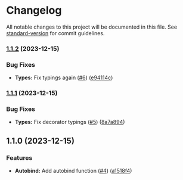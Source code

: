 # Changelog

All notable changes to this project will be documented in this file. See [standard-version](https://github.com/conventional-changelog/standard-version) for commit guidelines.

### [1.1.2](https://github.com/nfqde/nfq-npm-modules-template/compare/v1.1.1...v1.1.2) (2023-12-15)


### Bug Fixes

* **Types:** Fix typings again ([#6](https://github.com/nfqde/nfq-npm-modules-template/issues/6)) ([e94114c](https://github.com/nfqde/nfq-npm-modules-template/commit/e94114c6e83c0ddd98498e07266ecf48041a4032))

### [1.1.1](https://github.com/nfqde/nfq-npm-modules-template/compare/v1.1.0...v1.1.1) (2023-12-15)


### Bug Fixes

* **Types:** Fix decorator typings ([#5](https://github.com/nfqde/nfq-npm-modules-template/issues/5)) ([8a7a894](https://github.com/nfqde/nfq-npm-modules-template/commit/8a7a894fb5f96a26cf75578fadf9c75dbab91bad))

## 1.1.0 (2023-12-15)


### Features

* **Autobind:** Add autobind function ([#4](https://github.com/nfqde/nfq-npm-modules-template/issues/4)) ([a1518f4](https://github.com/nfqde/nfq-npm-modules-template/commit/a1518f4c8c831f1cfa6921d6d8e575a1261ccc93))
